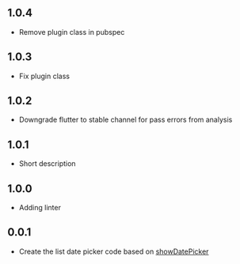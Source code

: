 ## 1.0.4

* Remove plugin class in pubspec

## 1.0.3

* Fix plugin class

## 1.0.2

* Downgrade flutter to stable channel for pass errors from analysis

## 1.0.1

* Short description

## 1.0.0

* Adding linter

## 0.0.1

* Create the list date picker code based on [showDatePicker](https://api.flutter.dev/flutter/material/showDatePicker.html)
